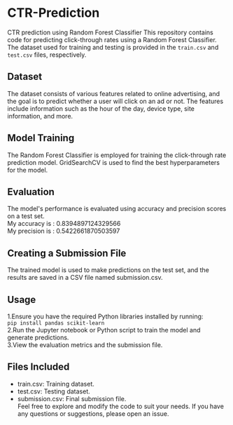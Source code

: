 # CTR-Prediction
CTR prediction using Random Forest Classifier
This repository contains code for predicting click-through rates using a Random Forest Classifier. The dataset used for training and testing is provided in the `train.csv` and `test.csv` files, respectively.
## Dataset
The dataset consists of various features related to online advertising, and the goal is to predict whether a user will click on an ad or not. The features include information such as the hour of the day, device type, site information, and more.
## Model Training
The Random Forest Classifier is employed for training the click-through rate prediction model. GridSearchCV is used to find the best hyperparameters for the model.
## Evaluation
The model's performance is evaluated using accuracy and precision scores on a test set.<br/>
My accuracy  is : 0.8394897124329566<br/>
My precision is : 0.5422661870503597<br/>
## Creating a Submission File
The trained model is used to make predictions on the test set, and the results are saved in a CSV file named submission.csv.
## Usage
1.Ensure you have the required Python libraries installed by running:<br/>
```pip install pandas scikit-learn```<br/>
2.Run the Jupyter notebook or Python script to train the model and generate predictions.<br/> 
3.View the evaluation metrics and the submission file.<br/>
##  Files Included
- train.csv: Training dataset.  
- test.csv: Testing dataset.  
- submission.csv: Final submission file.    
Feel free to explore and modify the code to suit your needs. If you have any questions or suggestions, please open an issue.
